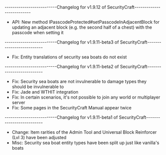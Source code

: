 --------------------------Changelog for v1.9.12 of SecurityCraft--------------------------

- API: New method IPasscodeProtected#setPasscodeInAdjacentBlock for updating an adjacent block (e.g. the second half of a chest) with the passcode when setting it

--------------------------Changelog for v1.9.11-beta3 of SecurityCraft--------------------------

- Fix: Entity translations of security sea boats do not exist

--------------------------Changelog for v1.9.11-beta2 of SecurityCraft--------------------------

- Fix: Security sea boats are not invulnerable to damage types they should be invulnerable to
- Fix: Jade and WTHIT integration
- Fix: In certain scenarios, it's not possible to join any world or multiplayer server
- Fix: Some pages in the SecurityCraft Manual appear twice

--------------------------Changelog for v1.9.11-beta1 of SecurityCraft--------------------------

- Change: Item rarities of the Admin Tool and Universal Block Reinforcer (Lvl 3) have been adjusted
- Misc: Security sea boat entity types have been split up just like vanilla's boats